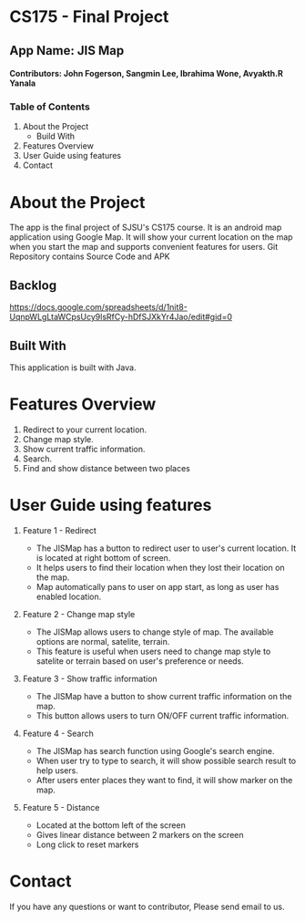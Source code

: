  # CS175 - Final Project
 ## App Name: JIS Map
#### Contributors: John Fogerson, Sangmin Lee, Ibrahima Wone, Avyakth.R Yanala

### Table of Contents
1. About the Project
    * Build With
2. Features Overview
3. User Guide using features
4. Contact

# About the Project
The app is the final project of SJSU's CS175 course.
It is an android map application using Google Map.
It will show your current location on the map when you start the map and supports convenient features for users.
Git Repository contains Source Code and APK

## Backlog
https://docs.google.com/spreadsheets/d/1nit8-UqnpWLgLtaWCpsUcy9lsRfCy-hDfSJXkYr4Jao/edit#gid=0

## Built With
This application is built with Java.

# Features Overview
1. Redirect to your current location.
2. Change map style.
3. Show current traffic information.
4. Search.
5. Find and show distance between two places

   

# User Guide using features
1. Feature 1 - Redirect
   * The JISMap has a button to redirect user to user's current location. It is located at right bottom of screen.
   * It helps users to find their location when they lost their location on the map.
   * Map automatically pans to user on app start, as long as user has enabled location.
  
2. Feature 2 - Change map style
   * The JISMap allows users to change style of map. The available options are normal, satelite, terrain.
   * This feature is useful when users need to change map style to satelite or terrain based on user's preference or needs.
  
3. Feature 3 - Show traffic information
   * The JISMap have a button to show current traffic information on the map.
   * This button allows users to turn ON/OFF current traffic information. 
  
4. Feature 4 - Search
   * The JISMap has search function using Google's search engine.
   * When user try to type to search, it will show possible search result to help users. 
   * After users enter places they want to find, it will show marker on the map.

5. Feature 5 - Distance
   * Located at the bottom left of the screen
   * Gives linear distance between 2 markers on the screen
   * Long click to reset markers



# Contact
If you have any questions or want to contributor, Please send email to us.
